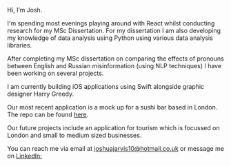 Hi, I’m Josh.

I'm spending most evenings playing around with React whilst conducting research for my MSc Dissertation.
For my dissertation I am also developing my knowledge of data analysis using Python using various data analysis libraries.

After completing my MSc dissertation on comparing the effects of pronouns between English and Russian misinformation (using NLP techniques) I have been working on several projects.

I am currently building iOS applications using Swift alongside graphic designer Harry Greedy.

Our most recent application is a mock up for a sushi bar based in London. The repo can be found [here](https://github.com/JoJar/SakuraSushiBarApp).

Our future projects include an application for tourism which is focussed on London and small to medium sized businesses.

You can reach me via email at [joshuajarvis10@hotmail.co.uk](mailto:joshuajarvis10@hotmail.co.uk) or message me on [LinkedIn:](https://www.linkedin.com/in/josh-jarvis-3413a3190/)
